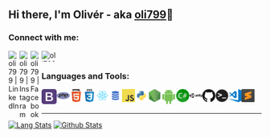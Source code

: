 ## Hi there, I'm Olivér - aka [oli799]👋

### Connect with me:

[<img align="left" alt="oli799 | LinkedIn" width="22px" src="https://cdn.jsdelivr.net/npm/simple-icons@v3/icons/linkedin.svg" />][linkedin]

[<img align="left" alt="oli799 | Instagram" width="22px" src="https://cdn.jsdelivr.net/npm/simple-icons@v3/icons/instagram.svg" />][instagram]

[<img align="left" alt="oli799 | Facebook" width="22px" src="https://cdn.jsdelivr.net/npm/simple-icons@v3/icons/facebook.svg" />][facebook]
[<img align="left" alt="oli799 | Email" width="30px" height="21px" src="https://cdn.onlinewebfonts.com/svg/img_504350.png" />][email]
  

<br  />

  

### Languages and Tools:

<img align="left" alt="Bootstrap" width="30px" src="https://raw.githubusercontent.com/github/explore/80688e429a7d4ef2fca1e82350fe8e3517d3494d/topics/bootstrap/bootstrap.png" />
<img  align="left"  alt="PHP"  width="26px"  src="https://raw.githubusercontent.com/github/explore/80688e429a7d4ef2fca1e82350fe8e3517d3494d/topics/php/php.png"  />
<img  align="left"  alt="HTML5"  width="26px"  src="https://raw.githubusercontent.com/github/explore/80688e429a7d4ef2fca1e82350fe8e3517d3494d/topics/html/html.png"  />
<img  align="left"  alt="CSS3"  width="26px"  src="https://raw.githubusercontent.com/github/explore/80688e429a7d4ef2fca1e82350fe8e3517d3494d/topics/css/css.png"  />
<img  align="left"  alt="React"  width="26px"  src="https://raw.githubusercontent.com/github/explore/80688e429a7d4ef2fca1e82350fe8e3517d3494d/topics/react/react.png"  />
<img  align="left"  alt="SQL"  width="26px"  src="https://raw.githubusercontent.com/github/explore/80688e429a7d4ef2fca1e82350fe8e3517d3494d/topics/sql/sql.png"  />
<img  align="left"  alt="JavaScript"  width="26px"  src="https://raw.githubusercontent.com/github/explore/80688e429a7d4ef2fca1e82350fe8e3517d3494d/topics/javascript/javascript.png"  />
<img  align="left"  alt="Python"  width="26px"  src="https://raw.githubusercontent.com/github/explore/80688e429a7d4ef2fca1e82350fe8e3517d3494d/topics/python/python.png"  />
<img  align="left"  alt="Node.js"  width="26px"  src="https://raw.githubusercontent.com/github/explore/80688e429a7d4ef2fca1e82350fe8e3517d3494d/topics/nodejs/nodejs.png"  />
<img align="left" alt="Android" width="30px" src="https://raw.githubusercontent.com/github/explore/80688e429a7d4ef2fca1e82350fe8e3517d3494d/topics/android/android.png" />
<img  align="left"  alt="Csharp"  width="26px"  src="https://raw.githubusercontent.com/github/explore/80688e429a7d4ef2fca1e82350fe8e3517d3494d/topics/csharp/csharp.png"  />
<img  align="left"  alt="Unity"  width="26px"  src="https://raw.githubusercontent.com/github/explore/80688e429a7d4ef2fca1e82350fe8e3517d3494d/topics/unity/unity.png"  />
<img  align="left"  alt="GitHub"  width="26px"  src="https://raw.githubusercontent.com/github/explore/78df643247d429f6cc873026c0622819ad797942/topics/github/github.png"  />
<img  align="left"  alt="Terminal"  width="26px"  src="https://raw.githubusercontent.com/github/explore/80688e429a7d4ef2fca1e82350fe8e3517d3494d/topics/terminal/terminal.png"  />
<img  align="left"  alt="Visual Studio Code"  width="26px"  src="https://raw.githubusercontent.com/github/explore/80688e429a7d4ef2fca1e82350fe8e3517d3494d/topics/visual-studio-code/visual-studio-code.png"  />
<img  align="left"  alt="Sublime text"  width="26px"  src="https://raw.githubusercontent.com/github/explore/80688e429a7d4ef2fca1e82350fe8e3517d3494d/topics/sublime-text/sublime-text.png"  />

 

<br  />
<br  />

  

---

  
[![Lang Stats](https://github-readme-stats.vercel.app/api/top-langs/?username=oli799&layout=compact&%20notebook)](https://github.com/oli799?tab=repositories)
[![Github Stats](https://github-readme-stats.vercel.app/api?username=oli799&count_private=true&show_icons=true)](https://github.com/oli799)


[linkedin]: https://www.linkedin.com/in/oliv%C3%A9r-reider-112a70158/

[instagram]: https://www.instagram.com/lizkicsije/

[facebook]: https://www.facebook.com/oliver.reider/

[oli799]: https://github.com/oli799
[email]: mailto:reider340@mail.com